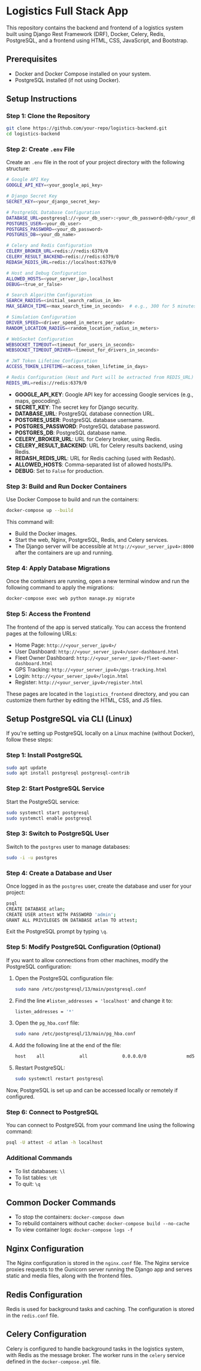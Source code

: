 # Logistics Full Stack App

This repository contains the backend and frontend of a logistics system built using Django Rest Framework (DRF), Docker, Celery, Redis, PostgreSQL, and a frontend using HTML, CSS, JavaScript, and Bootstrap.

## Prerequisites

- Docker and Docker Compose installed on your system.
- PostgreSQL installed (if not using Docker).

## Setup Instructions

### Step 1: Clone the Repository

```bash
git clone https://github.com/your-repo/logistics-backend.git
cd logistics-backend
```

### Step 2: Create `.env` File

Create an `.env` file in the root of your project directory with the following structure:

```bash
# Google API Key
GOOGLE_API_KEY=<your_google_api_key>

# Django Secret Key
SECRET_KEY=<your_django_secret_key>

# PostgreSQL Database Configuration
DATABASE_URL=postgresql://<your_db_user>:<your_db_password>@db/<your_db_name>
POSTGRES_USER=<your_db_user>
POSTGRES_PASSWORD=<your_db_password>
POSTGRES_DB=<your_db_name>

# Celery and Redis Configuration
CELERY_BROKER_URL=redis://redis:6379/0
CELERY_RESULT_BACKEND=redis://redis:6379/0
REDASH_REDIS_URL=redis://localhost:6379/0

# Host and Debug Configuration
ALLOWED_HOSTS=<your_server_ip>,localhost
DEBUG=<true_or_false>

# Search Algorithm Configuration
SEARCH_RADIUS=<initial_search_radius_in_km>
MAX_SEARCH_TIME=<max_search_time_in_seconds>  # e.g., 300 for 5 minutes

# Simulation Configuration
DRIVER_SPEED=<driver_speed_in_meters_per_update>
RANDOM_LOCATION_RADIUS=<random_location_radius_in_meters>

# WebSocket Configuration
WEBSOCKET_TIMEOUT=<timeout_for_users_in_seconds>
WEBSOCKET_TIMEOUT_DRIVER=<timeout_for_drivers_in_seconds>

# JWT Token Lifetime Configuration
ACCESS_TOKEN_LIFETIME=<access_token_lifetime_in_days>

# Redis Configuration (Host and Port will be extracted from REDIS_URL)
REDIS_URL=redis://redis:6379/0
```

- **GOOGLE_API_KEY**: Google API key for accessing Google services (e.g., maps, geocoding).
- **SECRET_KEY**: The secret key for Django security.
- **DATABASE_URL**: PostgreSQL database connection URL.
- **POSTGRES_USER**: PostgreSQL database username.
- **POSTGRES_PASSWORD**: PostgreSQL database password.
- **POSTGRES_DB**: PostgreSQL database name.
- **CELERY_BROKER_URL**: URL for Celery broker, using Redis.
- **CELERY_RESULT_BACKEND**: URL for Celery results backend, using Redis.
- **REDASH_REDIS_URL**: URL for Redis caching (used with Redash).
- **ALLOWED_HOSTS**: Comma-separated list of allowed hosts/IPs.
- **DEBUG**: Set to `False` for production.

### Step 3: Build and Run Docker Containers

Use Docker Compose to build and run the containers:

```bash
docker-compose up --build
```

This command will:

- Build the Docker images.
- Start the web, Nginx, PostgreSQL, Redis, and Celery services.
- The Django server will be accessible at `http://<your_server_ipv4>:8000` after the containers are up and running.

### Step 4: Apply Database Migrations

Once the containers are running, open a new terminal window and run the following command to apply the migrations:

```bash
docker-compose exec web python manage.py migrate
```

### Step 5: Access the Frontend

The frontend of the app is served statically. You can access the frontend pages at the following URLs:

- Home Page: `http://<your_server_ipv4>/`
- User Dashboard: `http://<your_server_ipv4>/user-dashboard.html`
- Fleet Owner Dashboard: `http://<your_server_ipv4>/fleet-owner-dashboard.html`
- GPS Tracking: `http://<your_server_ipv4>/gps-tracking.html`
- Login: `http://<your_server_ipv4>/login.html`
- Register: `http://<your_server_ipv4>/register.html`

These pages are located in the `logistics_frontend` directory, and you can customize them further by editing the HTML, CSS, and JS files.

## Setup PostgreSQL via CLI (Linux)

If you're setting up PostgreSQL locally on a Linux machine (without Docker), follow these steps:

### Step 1: Install PostgreSQL

```bash
sudo apt update
sudo apt install postgresql postgresql-contrib
```

### Step 2: Start PostgreSQL Service

Start the PostgreSQL service:

```bash
sudo systemctl start postgresql
sudo systemctl enable postgresql
```

### Step 3: Switch to PostgreSQL User

Switch to the `postgres` user to manage databases:

```bash
sudo -i -u postgres
```

### Step 4: Create a Database and User

Once logged in as the `postgres` user, create the database and user for your project:

```bash
psql
CREATE DATABASE atlan;
CREATE USER attest WITH PASSWORD 'admin';
GRANT ALL PRIVILEGES ON DATABASE atlan TO attest;
```

Exit the PostgreSQL prompt by typing `\q`.

### Step 5: Modify PostgreSQL Configuration (Optional)

If you want to allow connections from other machines, modify the PostgreSQL configuration:

1. Open the PostgreSQL configuration file:

   ```bash
   sudo nano /etc/postgresql/13/main/postgresql.conf
   ```

2. Find the line `#listen_addresses = 'localhost'` and change it to:

   ```bash
   listen_addresses = '*'
   ```

3. Open the `pg_hba.conf` file:

   ```bash
   sudo nano /etc/postgresql/13/main/pg_hba.conf
   ```

4. Add the following line at the end of the file:

   ```bash
   host    all             all             0.0.0.0/0               md5
   ```

5. Restart PostgreSQL:

   ```bash
   sudo systemctl restart postgresql
   ```

Now, PostgreSQL is set up and can be accessed locally or remotely if configured.

### Step 6: Connect to PostgreSQL

You can connect to PostgreSQL from your command line using the following command:

```bash
psql -U attest -d atlan -h localhost
```

### Additional Commands

- To list databases: `\l`
- To list tables: `\dt`
- To quit: `\q`

## Common Docker Commands

- To stop the containers: `docker-compose down`
- To rebuild containers without cache: `docker-compose build --no-cache`
- To view container logs: `docker-compose logs -f`

## Nginx Configuration

The Nginx configuration is stored in the `nginx.conf` file. The Nginx service proxies requests to the Gunicorn server running the Django app and serves static and media files, along with the frontend files.

## Redis Configuration

Redis is used for background tasks and caching. The configuration is stored in the `redis.conf` file.

## Celery Configuration

Celery is configured to handle background tasks in the logistics system, with Redis as the message broker. The worker runs in the `celery` service defined in the `docker-compose.yml` file.

